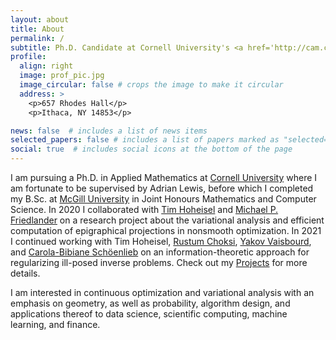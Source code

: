 ```yaml
---
layout: about
title: About
permalink: /
subtitle: Ph.D. Candidate at Cornell University's <a href='http://cam.cornell.edu/cam'>Center for Applied Mathematics</a>
profile:
  align: right
  image: prof_pic.jpg
  image_circular: false # crops the image to make it circular
  address: >
    <p>657 Rhodes Hall</p>
    <p>Ithaca, NY 14853</p>

news: false  # includes a list of news items
selected_papers: false # includes a list of papers marked as "selected={true}"
social: true  # includes social icons at the bottom of the page
---
```


I am pursuing a Ph.D. in Applied Mathematics at <a href='https://www.cornell.edu/'>Cornell University</a> where I am fortunate to be supervised by Adrian Lewis, before which I completed my B.Sc. at <a href='https://www.mcgill.ca/'>McGill University</a> in Joint Honours
Mathematics and Computer Science. In 2020 I collaborated with
 <a href='https://www.math.mcgill.ca/hoheisel/'>Tim Hoheisel</a> and 
<a href='https://friedlander.io/'>Michael P. Friedlander</a>
on a research project about the variational analysis and efficient computation of epigraphical projections in nonsmooth optimization.
In 2021 I continued working with Tim Hoheisel,  <a href='https://www.math.mcgill.ca/rchoksi/'>Rustum Choksi</a>, <a href='https://yakov-vaisbourd.github.io/'>Yakov Vaisbourd</a>, and <a href='https://www.damtp.cam.ac.uk/user/cbs31/Home.html'>Carola-Bibiane Schöenlieb</a> 
 on an information-theoretic approach for regularizing ill-posed inverse problems. Check out my <a href="/projects/">Projects</a> for more details.

I am interested in continuous optimization and variational analysis with an emphasis on geometry, as 
well as probability, algorithm design, and applications thereof to data science, scientific computing, machine learning, and finance.
 
<!--<a href='/assets/pdf/cv.pdf' target="_blank">Curriculum vitae</a>-->


